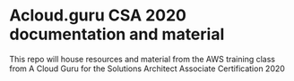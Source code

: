 # Acloud.guru CSA 2020 documentation and material

This repo will house resources and material from the AWS training class from A Cloud Guru for the Solutions Architect Associate Certification 2020
